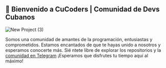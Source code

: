 ## 👋 Bienvenido a CuCoders | Comunidad de Devs Cubanos

![New Project (3)](https://user-images.githubusercontent.com/53962116/211159681-f1700806-8fa9-41d0-90c2-eb4ebdd6fec4.png)

Somos una comunidad de amantes de la programación, entusiastas y comprometidos. Estamos encantados de que te hayas unido a nosotros y esperamos conocerte más. Sié ntete libre de explorar los repositorios y la [comunidad en Telegram](https://t.me/cucoders) ¡Esperamos que disfrutes tu tiempo aquí al máximo!
